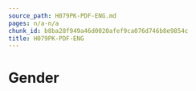 ```yaml
---
source_path: H079PK-PDF-ENG.md
pages: n/a-n/a
chunk_id: b8ba28f949a46d0020afef9ca076d746b8e9854c
title: H079PK-PDF-ENG
---
```

# Gender
